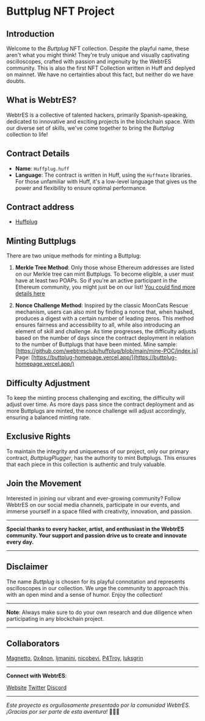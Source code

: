 # Buttplug NFT Project

## Introduction

Welcome to the _Buttplug_ NFT collection. Despite the playful name, these aren't what you might think! They're truly unique and visually captivating oscilloscopes, crafted with passion and ingenuity by the WebtrES community.
This is also the first NFT Collection written in Huff and deplyed on mainnet. We have no certainties about this fact, but neither do we have doubts.

## What is WebtrES?

WebtrES is a collective of talented hackers, primarily Spanish-speaking, dedicated to innovative and exciting projects in the blockchain space. With our diverse set of skills, we've come together to bring the _Buttplug_ collection to life!

## Contract Details

- **Name**: `Huffplug.huff`
- **Language**: The contract is written in Huff, using the `Huffmate` libraries. For those unfamiliar with Huff, it's a low-level language that gives us the power and flexibility to ensure optimal performance.

## Contract address

- [Huffplug](https://etherscan.io/address/0x0000420538cd5abfbc7db219b6a1d125f5892ab0#code)

## Minting Buttplugs

There are two unique methods for minting a Buttplug:

1. **Merkle Tree Method**: Only those whose Ethereum addresses are listed on our Merkle tree can mint Buttplugs. To become eligible, a user must have at least two POAPs. So if you're an active participant in the Ethereum community, you might just be on our list! [You could find more details here](./merkletree-builder/README.md)

2. **Nonce Challenge Method**: Inspired by the classic MoonCats Rescue mechanism, users can also mint by finding a nonce that, when hashed, produces a digest with a certain number of leading zeros. This method ensures fairness and accessibility to all, while also introducing an element of skill and challenge. As time progresses, the difficulty adjusts based on the number of days since the contract deployment in relation to the number of Buttplugs that have been minted.
Mine sample: [https://github.com/webtresclub/huffplug/blob/main/mine-POC/index.js]
Page: [https://buttplug-homepage.vercel.app/](https://buttplug-homepage.vercel.app/)

## Difficulty Adjustment

To keep the minting process challenging and exciting, the difficulty will adjust over time. As more days pass since the contract deployment and as more Buttplugs are minted, the nonce challenge will adjust accordingly, ensuring a balanced minting rate.

## Exclusive Rights

To maintain the integrity and uniqueness of our project, only our primary contract, _ButtplugPlugger_, has the authority to mint Buttplugs. This ensures that each piece in this collection is authentic and truly valuable.

## Join the Movement

Interested in joining our vibrant and ever-growing community? Follow WebtrES on our social media channels, participate in our events, and immerse yourself in a space filled with creativity, innovation, and passion.

---

**Special thanks to every hacker, artist, and enthusiast in the WebtrES community. Your support and passion drive us to create and innovate every day.**

---

## Disclaimer

The name _Buttplug_ is chosen for its playful connotation and represents oscilloscopes in our collection. We urge the community to approach this with an open mind and a sense of humor. Enjoy the collection!

--- 

**Note**: Always make sure to do your own research and due diligence when participating in any blockchain project.

---

## Collaborators

[Magnetto](https://x.com/magnetto90), [0x4non](https://twitter.com/eugenioclrc), [ljmanini](https://twitter.com/ljmanini/), [nicobevi](https://twitter.com/nicobevi2023/), 
[P4Troy](https://twitter.com/MartinPefaur), [luksgrin](https://twitter.com/luksgrin)

---


**Connect with WebtrES**:

[Website](https://webtres.club/)
[Twitter](https://twitter.com/webtresclub)
[Discord](https://discord.gg/eegRCDmwbM)

---

_Este proyecto es orgullosamente presentado por la comunidad WebtrES. ¡Gracias por ser parte de esta aventura!_ 🚀🎨🔌
